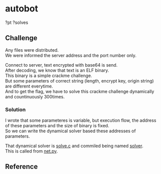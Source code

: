 # autobot
?pt ?solves

## Challenge
Any files were distributed.  
We were informed the server address and the port number only.

Connect to server, text encrypted with base64 is send.  
After decoding, we know that text is an ELF binary.  
This binary is a simple crackme challenge.  
But some parameters of correct string (length, encrypt key, origin string) are different everytime.  
And to get the flag, we have to solve this crackme challenge dynamically and countinuously 300times.   
### Solution
I wrote that some parameteres is variable, but execution flow, the address of these parameters and the size of binary is fixed.  
So we can write the dynamical solver based these addresses of parameters.

That dynamical solver is [solve.c](https://github.com/kam1tsur3/2020_CTF/blob/master/bytebandits/rev/autobot/solve.c) and commiled being named [solver](https://github.com/kam1tsur3/2020_CTF/blob/master/bytebandits/rev/autobot/solver).  
This is called from [net.py](https://github.com/kam1tsur3/2020_CTF/blob/master/bytebandits/rev/autobot/net.py).

## Reference
